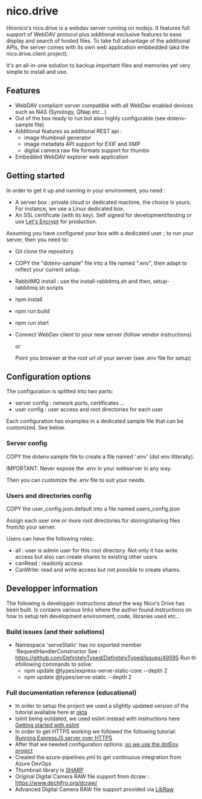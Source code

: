 # nico.drive

Hironico's nico.drive is a webdav server running on nodejs. It features full support of WebDAV protocol plus additional exclusive features to ease display and search of hosted files. To take full advantage of the additional APIs, the server comes with its own web application embbedded (aka the nico.drive.client project). 

It's an all-in-one solution to backup important files and memories yet very simple to install and use.

## Features
* WebDAV compliant server compatible with all WebDav enabled devices such as NAS (Synology, QNap etc...)
* Out of the box ready to run but also highly configurable (see dotenv-sample file)
* Additional features as additional REST api :
    - image thumbnail generator
    - image metadata API support for EXIF and XMP
    - digital camera raw file formats support for thumbs
* Embedded WebDAV explorer web application

## Getting started
In order to get it up and running in your environment, you need :
- A server box : private cloud or dedicated machine, the choice is yours. For instance, we use a Linux dedicated box.
- An SSL certificate (with its key). Self signed for development/testing or use [Let's Encrypt](https://letsencrypt.org/) for production.

Assuming you have configured your box with a dedicated user ; to run your server, then you need to:
- Git clone the repository
- COPY the "dotenv-sample" file into a file named ".env", then adapt to reflect your current setup.
- RabbitMQ install : use the install-rabbitmq.sh and then, setup-rabbitmq.sh scripts
- npm install
- npm run build
- npm run start
- Connect WebDav client to your new server (follow vendor instructions)

  or
  
  Point you browser at the root url of your server (see .env file for setup)

## Configuration options
The configuration is splitted into two parts: 
- server config : network ports, certificates ...
- user config : user access and root directories for each user

Each configuration has examples in a dedicated sample file that can be customized. See below.

### Server config
COPY the dotenv.sample file to create a file named '.env' (dot env litterally).

IMPORTANT: Never expose the .env in your webserver in any way.

Then you can customize the .env file to suit your needs.

### Users and directories config
COPY the user_config.json.default into a file named users_config.json

Assign each user one or more root directories for storing/sharing files from/to your server.

Users can have the following roles: 
- all : user is admin user for this root directory. Not only it has write access but also can create shares to existing other users.
- canRead : readonly access
- CanWrite: read and write access but not possible to create shares.

## Developper information

The following is developper instructions about the way Nico's Drive has been built.
Is contains various links where the author found instructions on how to setup teh development environment,
code, libraries used etc...

### Build issues (and their solutions)

* Namespace 'serveStatic' has no exported member 'RequestHandlerConstructor
  See : https://github.com/DefinitelyTyped/DefinitelyTyped/issues/49595
  Run th efollowing commands to solve: 
  - npm update @types/express-serve-static-core --depth 2
  - npm update @types/serve-static --depth 2

### Full documentation reference (educational)

* In order to setup the project we used a slightly updated version of the tutorial available here at [okta](https://developer.okta.com/blog/2018/11/15/node-express-typescript)
* tslint being outdated, we used eslint instead with instructions here [Getting started with eslint](https://eslint.org/docs/user-guide/getting-started)
* In order to get HTTPS working we followed the following tutorial: [Running ExpressJS server over HTTPS](https://timonweb.com/javascript/running-expressjs-server-over-https/)
* After that we needed configuration options: [so we use the dotEnv project](https://developer.okta.com/blog/2018/11/15/node-express-typescript#a-better-way-to-manage-configuration-settings-in-nodejs)
* Created the azure-pipelines.yml to get continuous integration from Azure DevOps
* Thumbnail library is [SHARP](https://www.npmjs.com/package/sharp)
* Original Digital Camera RAW file support from dcraw : https://www.dechifro.org/dcraw/
* Advanced Digital Camera RAW file support provided via [LibRaw](https://github.com/LibRaw/LibRaw/)

